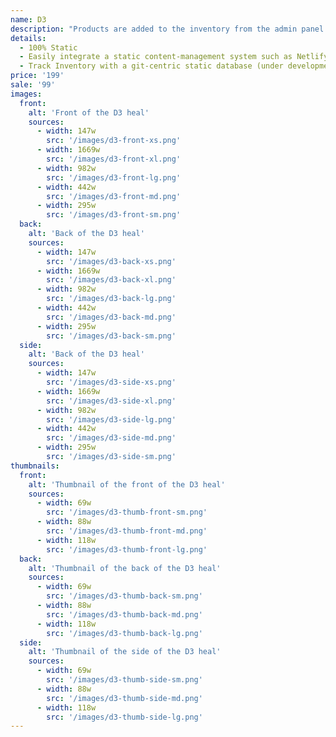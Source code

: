 ```yaml
---
name: D3
description: "Products are added to the inventory from the admin panel. You can access this from the gocommerce.com/admin page. Check it out to learn more.\_"
details:
  - 100% Static
  - Easily integrate a static content-management system such as Netlify-CMS
  - Track Inventory with a git-centric static database (under development)
price: '199'
sale: '99'
images:
  front:
    alt: 'Front of the D3 heal'
    sources:
      - width: 147w
        src: '/images/d3-front-xs.png'
      - width: 1669w
        src: '/images/d3-front-xl.png'
      - width: 982w
        src: '/images/d3-front-lg.png'
      - width: 442w
        src: '/images/d3-front-md.png'
      - width: 295w
        src: '/images/d3-front-sm.png'
  back:
    alt: 'Back of the D3 heal'
    sources:
      - width: 147w
        src: '/images/d3-back-xs.png'
      - width: 1669w
        src: '/images/d3-back-xl.png'
      - width: 982w
        src: '/images/d3-back-lg.png'
      - width: 442w
        src: '/images/d3-back-md.png'
      - width: 295w
        src: '/images/d3-back-sm.png'
  side:
    alt: 'Back of the D3 heal'
    sources:
      - width: 147w
        src: '/images/d3-side-xs.png'
      - width: 1669w
        src: '/images/d3-side-xl.png'
      - width: 982w
        src: '/images/d3-side-lg.png'
      - width: 442w
        src: '/images/d3-side-md.png'
      - width: 295w
        src: '/images/d3-side-sm.png'
thumbnails:
  front:
    alt: 'Thumbnail of the front of the D3 heal'
    sources:
      - width: 69w
        src: '/images/d3-thumb-front-sm.png'
      - width: 88w
        src: '/images/d3-thumb-front-md.png'
      - width: 118w
        src: '/images/d3-thumb-front-lg.png'
  back:
    alt: 'Thumbnail of the back of the D3 heal'
    sources:
      - width: 69w
        src: '/images/d3-thumb-back-sm.png'
      - width: 88w
        src: '/images/d3-thumb-back-md.png'
      - width: 118w
        src: '/images/d3-thumb-back-lg.png'
  side:
    alt: 'Thumbnail of the side of the D3 heal'
    sources:
      - width: 69w
        src: '/images/d3-thumb-side-sm.png'
      - width: 88w
        src: '/images/d3-thumb-side-md.png'
      - width: 118w
        src: '/images/d3-thumb-side-lg.png'
---
```

